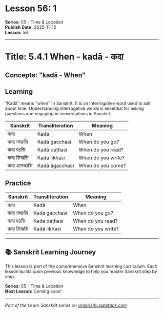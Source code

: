 # Lesson 56: 1

**Series:** 05 - Time & Location  
**Publish Date:** 2025-11-12  
**Lesson:** 56

---

# Title: 5.4.1 When - kadā - कदा
## Concepts: "kadā - When"

## Learning
"Kadā" means "when" in Sanskrit. It is an interrogative word used to ask about time. Understanding interrogative words is essential for asking questions and engaging in conversations in Sanskrit.

| Sanskrit           | Transliteration      | Meaning                          |
| ------------------ | -------------------- | -------------------------------- |
| कदा                | Kadā                 | When                             |
| कदा गच्छसि        | Kadā gacchasi        | When do you go?                  |
| कदा पठसि          | Kadā paṭhasi         | When do you read?                |
| कदा लिखसि         | Kadā likhasi          | When do you write?               |
| कदा आगच्छसि       | Kadā āgacchasi       | When do you come?                |

## Practice
| Sanskrit           | Transliteration      | Meaning                          |
| ------------------ | -------------------- | -------------------------------- |
| कदा                | Kadā                 | When                             |
| कदा गच्छसि        | Kadā gacchasi        | When do you go?                  |
| कदा पठसि          | Kadā paṭhasi         | When do you read?                |
| कदा लिखसि         | Kadā likhasi          | When do you write?               |

---

## 📚 Sanskrit Learning Journey

This lesson is part of the comprehensive Sanskrit learning curriculum. Each lesson builds upon previous knowledge to help you master Sanskrit step by step.

**Series:** 05 - Time & Location  
**Next Lesson:** Coming soon!

---
*Part of the Learn Sanskrit series on [venkrishy.substack.com](https://venkrishy.substack.com/s/learn_sanskrit)*
